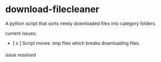 # download-filecleaner
 A python script that sorts newly downloaded files into category folders.

current issues:
- [ x ] Script moves .tmp files which breaks downloading files.
###### issue resolved
